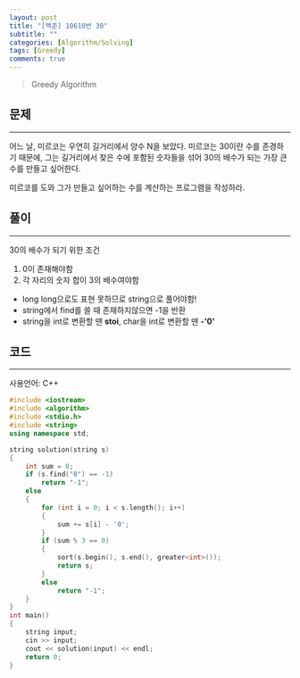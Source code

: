 ```yaml
---
layout: post
title: "[백준] 10610번 30"
subtitle: ""
categories: [Algorithm/Solving]
tags: [Greedy]
comments: true
---
```


> Greedy Algorithm


## 문제
---

어느 날, 미르코는 우연히 길거리에서 양수 N을 보았다. 미르코는 30이란 수를 존경하기 때문에, 그는 길거리에서 찾은 수에 포함된 숫자들을 섞어 30의 배수가 되는 가장 큰 수를 만들고 싶어한다.

미르코를 도와 그가 만들고 싶어하는 수를 계산하는 프로그램을 작성하라.

## 풀이
---
30의 배수가 되기 위한 조건

1. 0이 존재해야함
2. 각 자리의 숫자 합이 3의 배수여야함

* long long으로도 표현 못하므로 string으로 풀어야함!
* string에서 find를 쓸 때 존재하지않으면 -1을 반환
* <point>string을 int로 변환할 땐 **stoi**, char을 int로 변환할 땐 **-'0'**</point>


## 코드
---

사용언어: C++

```cpp
#include <iostream>
#include <algorithm>
#include <stdio.h>
#include <string>
using namespace std;

string solution(string s)
{
    int sum = 0;
    if (s.find("0") == -1)
        return "-1";
    else
    {
        for (int i = 0; i < s.length(); i++)
        {
            sum += s[i] - '0';
        }
        if (sum % 3 == 0)
        {
            sort(s.begin(), s.end(), greater<int>());
            return s;
        }
        else
            return "-1";
    }
}
int main()
{
    string input;
    cin >> input;
    cout << solution(input) << endl;
    return 0;
}
```
